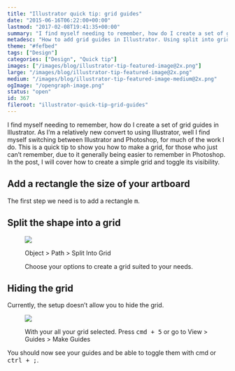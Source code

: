 ```yaml
---
title: "Illustrator quick tip: grid guides"
date: "2015-06-16T06:22:00+00:00"
lastmod: "2017-02-08T19:41:35+00:00"
summary: "I find myself needing to remember, how do I create a set of grid guides in Illustrator. As I’m a relatively new convert to using Illustrator, well I find myself switching between Illustrator and Photoshop, for much of the work I do. This is a quick tip to show you how to make a grid, for those who just can’t remember, due to it generally being easier to remember in Photoshop. In the post I will cover how to create a simple grid and toggle it’s visibility."
metadesc: "How to add grid guides in Illustrator. Using split into grid and make guides you can make a toggleable grid. It's easy to add a custom grid in Illustrator."
theme: "#fefbed"
tags: ["Design"]
categories: ["Design", "Quick tip"]
images: ["/images/blog/illustrator-tip-featured-image@2x.png"]
large: "/images/blog/illustrator-tip-featured-image@2x.png"
medium: "/images/blog/illustrator-tip-featured-image-medium@2x.png"
ogImage: "/opengraph-image.png"
status: "open"
id: 367
fileroot: "illustrator-quick-tip-grid-guides"
---
```


I find myself needing to remember, how do I create a set of grid guides in Illustrator. As I’m a relatively new convert to using Illustrator, well I find myself switching between Illustrator and Photoshop, for much of the work I do. This is a quick tip to show you how to make a grid, for those who just can’t remember, due to it generally being easier to remember in Photoshop. In the post, I will cover how to create a simple grid and toggle its visibility.

## Add a rectangle the size of your artboard
The first step we need is to add a rectangle <kbd>m</kbd>.

## Split the shape into a grid
<figure>
<Image src="/images/blog/split_grid.png" width={595} height={452} />
<figcaption><p>Object > Path > Split Into Grid</p>
<p>Choose your options to create a grid suited to your needs.</p></figcaption>
</figure>

## Hiding the grid
Currently, the setup doesn’t allow you to hide the grid.

<figure>
<Image src="/images/blog/make_guides.png" width={535} height={804} />
<figcaption><p>With your  all your grid selected. Press <kbd>cmd + 5</kbd> or go to View > Guides > Make Guides</p></figcaption>
</figure>

You should now see your guides and be able to toggle them with cmd or <kbd>ctrl + ;</kbd>.
